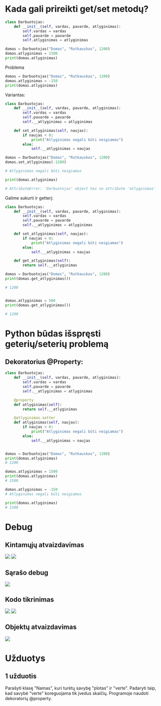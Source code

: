 # Kada gali prireikti get/set metodų?
```python
class Darbuotojas:
    def __init__(self, vardas, pavarde, atlyginimas):
        self.vardas = vardas
        self.pavarde = pavarde
        self.atlyginimas = atlyginimas

domas = Darbuotojas("Domas", "Rutkauskas", 1200)
domas.atlyginimas = 1500
print(domas.atlyginimas)
```
Problema
```python
domas = Darbuotojas("Domas", "Rutkauskas", 1200)
domas.atlyginimas = -150
print(domas.atlyginimas)
```
Variantas:
```python
class Darbuotojas:
    def __init__(self, vardas, pavarde, atlyginimas):
        self.vardas = vardas
        self.pavarde = pavarde
        self.__atlyginimas = atlyginimas

    def set_atlyginimas(self, naujas):
        if naujas < 0:
            print("Atlyginimas negali būti neigiamas")
        else:
            self.__atlyginimas = naujas

domas = Darbuotojas("Domas", "Rutkauskas", 1200)
domas.set_atlyginimas(-1200)

# Atlyginimas negali būti neigiamas

print(domas.atlyginimas)

# AttributeError: 'Darbuotojas' object has no attribute 'atlyginimas'
```
Galime sukurti ir getterį:
```python
class Darbuotojas:
    def __init__(self, vardas, pavarde, atlyginimas):
        self.vardas = vardas
        self.pavarde = pavarde
        self.__atlyginimas = atlyginimas

    def set_atlyginimas(self, naujas):
        if naujas < 0:
            print("Atlyginimas negali būti neigiamas")
        else:
            self.__atlyginimas = naujas

    def get_atlyginimas(self):
        return self.__atlyginimas

domas = Darbuotojas("Domas", "Rutkauskas", 1200)
print(domas.get_atlyginimas())

# 1200


domas.atlyginimas = 500
print(domas.get_atlyginimas())

# 1200
```
# Python būdas išspręsti geterių/seterių problemą
## Dekoratorius @Property:
```python
class Darbuotojas:
    def __init__(self, vardas, pavarde, atlyginimas):
        self.vardas = vardas
        self.pavarde = pavarde
        self.__atlyginimas = atlyginimas

    @property
    def atlyginimas(self):
        return self.__atlyginimas

    @atlyginimas.setter
    def atlyginimas(self, naujas):
        if naujas < 0:
            print("Atlyginimas negali būti neigiamas")
        else:
            self.__atlyginimas = naujas


domas = Darbuotojas("Domas", "Rutkauskas", 1200)
print(domas.atlyginimas)
# 1200

domas.atlyginimas = 1500
print(domas.atlyginimas)
# 1500

domas.atlyginimas = -150
# Atlyginimas negali būti neigiamas

print(domas.atlyginimas)
# 1500
```

# Debug
## Kintamųjų atvaizdavimas
![](https://github.com/StasysC/Python-2lvl/blob/master/Python/Kint1.png)
![](https://github.com/StasysC/Python-2lvl/blob/master/Python/kint2.png)
## Sąrašo debug
![](https://github.com/StasysC/Python-2lvl/blob/master/Python/SarasoDebug.png)
## Kodo tikrinimas
![](https://github.com/StasysC/Python-2lvl/blob/master/Python/KodoVeikimas.png)
![](https://github.com/StasysC/Python-2lvl/blob/master/Python/Kodoveikimas2.png)
## Objektų atvaizdavimas
![](https://github.com/StasysC/Python-2lvl/blob/master/Python/objektai.png)

# Užduotys
## 1 užduotis
Parašyti klasę "Namas", kuri turėtų savybę "plotas" ir "verte". Padaryti taip, kad savybė "verte" koreguojama tik įvedus skaičių. Programoje naudoti dekoratorių @property.
